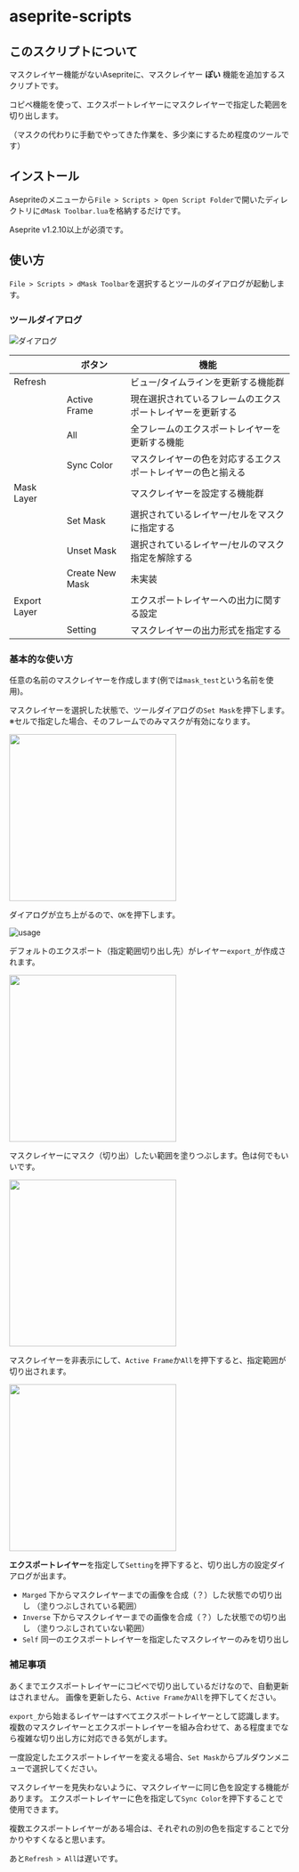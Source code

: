 # aseprite-scripts

## このスクリプトについて

マスクレイヤー機能がないAsepriteに、マスクレイヤー  **ぽい**  機能を追加するスクリプトです。

コピペ機能を使って、エクスポートレイヤーにマスクレイヤーで指定した範囲を切り出します。

（マスクの代わりに手動でやってきた作業を、多少楽にするため程度のツールです）

## インストール

Asepriteのメニューから```File > Scripts > Open Script Folder```で開いたディレクトリに```dMask Toolbar.lua```を格納するだけです。

Aseprite v1.2.10以上が必須です。

## 使い方

```File > Scripts > dMask Toolbar```を選択するとツールのダイアログが起動します。

### ツールダイアログ

![ダイアログ](https://github.com/masakazu-k/aseprite-scripts/blob/images/images/dialog01.png)

| | ボタン | 機能 |
| --- | --- | --- |
| Refresh || ビュー/タイムラインを更新する機能群 |
|| Active Frame | 現在選択されているフレームのエクスポートレイヤーを更新する |
|| All | 全フレームのエクスポートレイヤーを更新する機能 |
|| Sync Color | マスクレイヤーの色を対応するエクスポートレイヤーの色と揃える |
| Mask Layer || マスクレイヤーを設定する機能群 |
|| Set Mask | 選択されているレイヤー/セルをマスクに指定する |
|| Unset Mask | 選択されているレイヤー/セルのマスク指定を解除する |
|| Create New Mask | 未実装 |
| Export Layer || エクスポートレイヤーへの出力に関する設定 |
|| Setting | マスクレイヤーの出力形式を指定する |

### 基本的な使い方

任意の名前のマスクレイヤーを作成します(例では```mask_test```という名前を使用)。

マスクレイヤーを選択した状態で、ツールダイアログの```Set Mask```を押下します。
※セルで指定した場合、そのフレームでのみマスクが有効になります。

<img src="https://github.com/masakazu-k/aseprite-scripts/blob/images/images/usage01.png" width="300">

ダイアログが立ち上がるので、```OK```を押下します。

![usage](https://github.com/masakazu-k/aseprite-scripts/blob/images/images/usage02.png)

デフォルトのエクスポート（指定範囲切り出し先）がレイヤー```export_```が作成されます。

<img src="https://github.com/masakazu-k/aseprite-scripts/blob/images/images/usage03.png" width="300">

マスクレイヤーにマスク（切り出）したい範囲を塗りつぶします。色は何でもいいです。

<img src="https://github.com/masakazu-k/aseprite-scripts/blob/images/images/usage04.png" width="300">

マスクレイヤーを非表示にして、```Active Frame```か```All```を押下すると、指定範囲が切り出されます。

<img src="https://github.com/masakazu-k/aseprite-scripts/blob/images/images/usage05.png" width="300">

**エクスポートレイヤー**を指定して```Setting```を押下すると、切り出し方の設定ダイアログが出ます。

* ```Marged``` 下からマスクレイヤーまでの画像を合成（？）した状態での切り出し （塗りつぶしされている範囲）
* ```Inverse``` 下からマスクレイヤーまでの画像を合成（？）した状態での切り出し （塗りつぶしされていない範囲）
* ```Self``` 同一のエクスポートレイヤーを指定したマスクレイヤーのみを切り出し

### 補足事項

 あくまでエクスポートレイヤーにコピペで切り出しているだけなので、自動更新はされません。
 画像を更新したら、```Active Frame```か```All```を押下してください。

 ```export_```から始まるレイヤーはすべてエクスポートレイヤーとして認識します。
 複数のマスクレイヤーとエクスポートレイヤーを組み合わせて、ある程度までなら複雑な切り出し方に対応できる気がします。

 一度設定したエクスポートレイヤーを変える場合、```Set Mask```からプルダウンメニューで選択してください。
 
 マスクレイヤーを見失わないように、マスクレイヤーに同じ色を設定する機能があります。
 エクスポートレイヤーに色を指定して```Sync Color```を押下することで使用できます。
 
 複数エクスポートレイヤーがある場合は、それぞれの別の色を指定することで分かりやすくなると思います。

 あと```Refresh > All```は遅いです。

